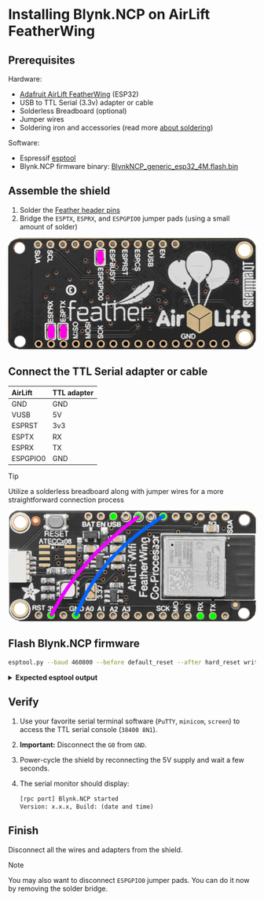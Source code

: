 # Installing Blynk.NCP on AirLift FeatherWing

## Prerequisites

Hardware:

- [Adafruit AirLift FeatherWing](https://www.adafruit.com/product/4264) (ESP32)
- USB to TTL Serial (3.3v) adapter or cable
- Solderless Breadboard (optional)
- Jumper wires
- Soldering iron and accessories (read more [about soldering](https://learn.adafruit.com/adafruit-guide-excellent-soldering/tools))

Software:

- Espressif [esptool](https://docs.espressif.com/projects/esptool/en/)
- Blynk.NCP firmware binary: [BlynkNCP_generic_esp32_4M.flash.bin](https://github.com/blynkkk/BlynkNcpDriver/releases/latest/download/BlynkNCP_generic_esp32_4M.flash.bin)

## Assemble the shield

1. Solder the [Feather header pins](https://learn.adafruit.com/adafruit-airlift-featherwing-esp32-wifi-co-processor-featherwing/assembly-2)
2. Bridge the `ESPTX`, `ESPRX`, and `ESPGPIO0` jumper pads (using a small amount of solder)

![jumpers](../images/AirLift-Feater-Bottom.png)

## Connect the TTL Serial adapter or cable

| AirLift   | TTL adapter
| :---      | :---
| GND       | GND
| VUSB      | 5V
| ESPRST    | 3v3
| ESPTX     | RX
| ESPRX     | TX
| ESPGPIO0  | GND

> [!TIP]
> Utilize a solderless breadboard along with jumper wires for a more straightforward connection process

![connection](../images/AirLift-Feater-Top.png)

## Flash Blynk.NCP firmware

```sh
esptool.py --baud 460800 --before default_reset --after hard_reset write_flash --flash_size detect --erase-all 0x0 BlynkNCP_generic_esp32_4M.flash.bin
```

<details><summary><b>Expected esptool output</b></summary>

```log
esptool.py v4.5.1
Found 1 serial ports
Serial port /dev/ttyUSB0
Connecting.........
Detecting chip type... Unsupported detection protocol, switching and trying again...
Connecting....
Detecting chip type... ESP32
Chip is ESP32-D0WD (revision v1.0)
Features: WiFi, BT, Dual Core, 240MHz, VRef calibration in efuse, Coding Scheme None
Crystal is 40MHz
MAC: b4:e6:2d:df:62:cd
Uploading stub...
Running stub...
Stub running...
Changing baud rate to 460800
Changed.
Configuring flash size...
Auto-detected Flash size: 4MB
Erasing flash (this may take a while)...
Chip erase completed successfully in 9.2s
Compressed 1338368 bytes to 832842...
Writing at 0x00000000... (1 %)
Writing at 0x000115a2... (3 %)
...
Writing at 0x0013c5c1... (98 %)
Writing at 0x00141b66... (100 %)
Wrote 1338368 bytes (832842 compressed) at 0x00000000 in 20.0 seconds (effective 536.3 kbit/s)...
Hash of data verified.

Leaving...
Hard resetting via RTS pin...
```

</details>

## Verify

1. Use your favorite serial terminal software (`PuTTY`, `minicom`, `screen`) to access the TTL serial console (`38400 8N1`).
2. **Important:** Disconnect the `G0` from `GND`.
3. Power-cycle the shield by reconnecting the 5V supply and wait a few seconds.
4. The serial monitor should display:

    ```log
    [rpc port] Blynk.NCP started
    Version: x.x.x, Build: (date and time)
    ```

## Finish

Disconnect all the wires and adapters from the shield.

> [!NOTE]
> You may also want to disconnect `ESPGPIO0` jumper pads. You can do it now by removing the solder bridge.

